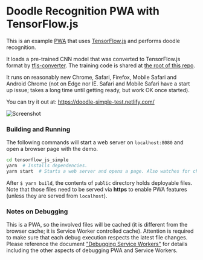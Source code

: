 
# Doodle Recognition PWA with TensorFlow.js

This is an example [PWA](https://en.wikipedia.org/wiki/Progressive_Web_Apps)
that uses [TensorFlow.js](https://js.tensorflow.org/) and performs doodle recognition.

It loads a pre-trained CNN model that was converted to TensorFlow.js format
by [tfjs-converter](https://github.com/tensorflow/tfjs-converter).
The training code is shared at [the root of this repo](../../../..).

It runs on reasonably new Chrome, Safari, Firefox, Mobile Safari and Android Chrome
(not on Edge nor IE. Safari and Mobile Safari have a start up issue;
takes a long time until getting ready, but work OK once started).

You can try it out at: https://doodle-simple-test.netlify.com/

![Screenshot](https://i.imgur.com/G6g18ap.png)

### Building and Running

The following commands will start a web server on `localhost:8080`
and open a browser page with the demo.

```bash
cd tensorflow_js_simple
yarn  # Installs dependencies.
yarn start  # Starts a web server and opens a page. Also watches for changes.
```

After `$ yarn build`, the contents of `public` directory holds deployable files.
Note that those files need to be served via **https** to enable PWA features
(unless they are served from `localhost`).

### Notes on Debugging

This is a PWA, so the involved files will be cached
(it is different from the browser cache; it is Service Worker controlled cache).
Attention is required to make sure that each debug execution respects
the latest file changes. Please reference the document
["Debugging Service Workers"](https://developers.google.com/web/fundamentals/codelabs/debugging-service-workers/)
for details including the other aspects of debugging PWA and Service Workers.
